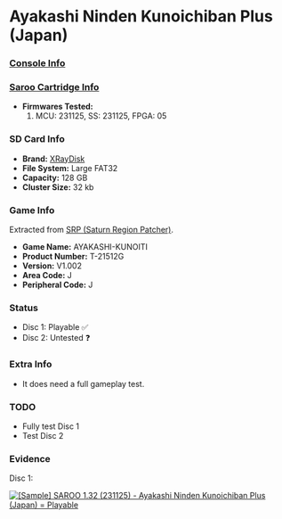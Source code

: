 # Ayakashi Ninden Kunoichiban Plus (Japan)

### [Console Info](../../../../Info/Consoles/VA13/README.md)

### [Saroo Cartridge Info](../../../../Info/Cartridges/RetroGameParadiseStore/1.32F/README.md)

- <b>Firmwares Tested:</b>
  1. MCU: 231125, SS: 231125, FPGA: 05

### SD Card Info

- <b>Brand:</b> [XRayDisk](https://s.click.aliexpress.com/e/_DFQnFSH)
- <b>File System:</b> Large FAT32
- <b>Capacity:</b> 128 GB
- <b>Cluster Size:</b> 32 kb

### Game Info

Extracted from [SRP (Saturn Region Patcher)](https://segaxtreme.net/resources/saturn-region-patcher.81/download).

- <b>Game Name:</b> AYAKASHI-KUNOITI
- <b>Product Number:</b> T-21512G
- <b>Version:</b> V1.002
- <b>Area Code:</b> J
- <b>Peripheral Code:</b> J

### Status

- Disc 1: Playable :white_check_mark:
- Disc 2: Untested :question:

### Extra Info

- It does need a full gameplay test.

### TODO

- Fully test Disc 1
- Test Disc 2

### Evidence

Disc 1:

[![[Sample] SAROO 1.32 (231125) - Ayakashi Ninden Kunoichiban Plus (Japan) = Playable](https://img.youtube.com/vi/qa1SBJzXC-k/0.jpg)](https://www.youtube.com/watch?v=qa1SBJzXC-k)
